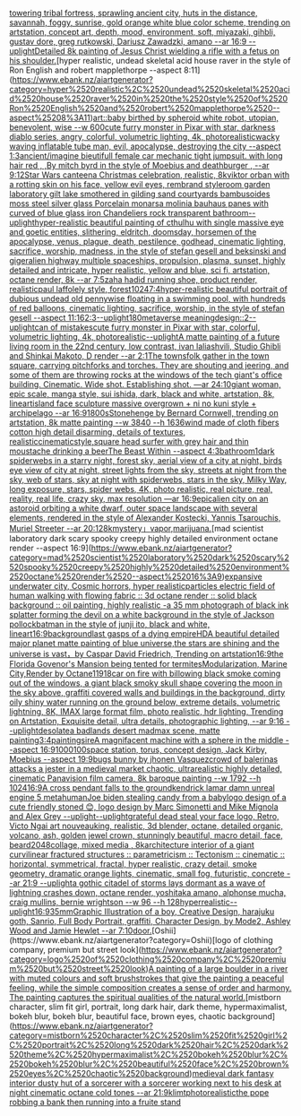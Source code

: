 [towering tribal fortress, sprawling ancient city, huts in the distance, savannah, foggy, sunrise, gold orange white blue color scheme, trending on artstation, concept art, depth, mood, environment, soft, miyazaki, gihbli, gustav dore, greg rutkowski, Dariusz Zawadzki, amano --ar 16:9 --uplight](https://www.ebank.nz/aiartgenerator?category=towering%2520tribal%2520fortress%2C%2520sprawling%2520ancient%2520city%2C%2520huts%2520in%2520the%2520distance%2C%2520savannah%2C%2520foggy%2C%2520sunrise%2C%2520gold%2520orange%2520white%2520blue%2520color%2520scheme%2C%2520trending%2520on%2520artstation%2C%2520concept%2520art%2C%2520depth%2C%2520mood%2C%2520environment%2C%2520soft%2C%2520miyazaki%2C%2520gihbli%2C%2520gustav%2520dore%2C%2520greg%2520rutkowski%2C%2520Dariusz%2520Zawadzki%2C%2520amano%2520--ar%252016%3A9%2520--uplight)[Detailed 8k painting of Jesus Christ wielding a rifle with a fetus on his shoulder.](https://www.ebank.nz/aiartgenerator?category=Detailed%25208k%2520painting%2520of%2520Jesus%2520Christ%2520wielding%2520a%2520rifle%2520with%2520a%2520fetus%2520on%2520his%2520shoulder.)[hyper realistic, undead skeletal acid house raver in the style of Ron English and robert mapplethorpe --aspect 8:11](https://www.ebank.nz/aiartgenerator?category=hyper%2520realistic%2C%2520undead%2520skeletal%2520acid%2520house%2520raver%2520in%2520the%2520style%2520of%2520Ron%2520English%2520and%2520robert%2520mapplethorpe%2520--aspect%25208%3A11)[art::](https://www.ebank.nz/aiartgenerator?category=art%3A%3A)[baby birthed by spheroid white robot, utopian, benevolent, wise --w 600](https://www.ebank.nz/aiartgenerator?category=baby%2520birthed%2520by%2520spheroid%2520white%2520robot%2C%2520utopian%2C%2520benevolent%2C%2520wise%2520--w%2520600)[cute furry monster in Pixar with star, darkness diablo series, angry, colorful, volumetric lighting, 4k, photorealistic](https://www.ebank.nz/aiartgenerator?category=cute%2520furry%2520monster%2520in%2520Pixar%2520with%2520star%2C%2520darkness%2520diablo%2520series%2C%2520angry%2C%2520colorful%2C%2520volumetric%2520lighting%2C%25204k%2C%2520photorealistic)[wacky waving inflatable tube man, evil, apocalypse, destroying the city --aspect 1:3](https://www.ebank.nz/aiartgenerator?category=wacky%2520waving%2520inflatable%2520tube%2520man%2C%2520evil%2C%2520apocalypse%2C%2520destroying%2520the%2520city%2520--aspect%25201%3A3)[ancient](https://www.ebank.nz/aiartgenerator?category=ancient)[/imagine bieutifull female car mechanic tight jumpsuit. with long hair red , ,By mitch byrd in the style of Moebius and deathburger , --ar 9:12](https://www.ebank.nz/aiartgenerator?category=/imagine%2520bieutifull%2520female%2520car%2520mechanic%2520tight%2520jumpsuit.%2520with%2520long%2520hair%2520red%2520%2C%2520%2CBy%2520mitch%2520byrd%2520in%2520the%2520style%2520of%2520Moebius%2520and%2520deathburger%2520%2C%2520--ar%25209%3A12)[Star Wars canteena Christmas celebration, realistic, 8k](https://www.ebank.nz/aiartgenerator?category=Star%2520Wars%2520canteena%2520Christmas%2520celebration%2C%2520realistic%2C%25208k)[viktor orban with a rotting skin on his face, yellow evil eyes, rembrand style](https://www.ebank.nz/aiartgenerator?category=viktor%2520orban%2520with%2520a%2520rotting%2520skin%2520on%2520his%2520face%2C%2520yellow%2520evil%2520eyes%2C%2520rembrand%2520style)[room garden laboratory  gilt lake  smothered in gilding sand courtyards bambusoides moss steel silver glass  Porcelain monarsa molinia bauhaus panes with  curved of blue glass iron Chandeliers  rock transparent bathroom](https://www.ebank.nz/aiartgenerator?category=room%2520garden%2520laboratory%2520%2520gilt%2520lake%2520%2520smothered%2520in%2520gilding%2520sand%2520courtyards%2520bambusoides%2520moss%2520steel%2520silver%2520glass%2520%2520Porcelain%2520monarsa%2520molinia%2520bauhaus%2520panes%2520with%2520%2520curved%2520of%2520blue%2520glass%2520iron%2520Chandeliers%2520%2520rock%2520transparent%2520bathroom)[--uplight](https://www.ebank.nz/aiartgenerator?category=--uplight)[hyper-realistic beautiful painting of  cthulhu with single massive eye and goetic entities, slithering, eldritch, doomsday, horsemen of the apocalypse, venus, plague, death, pestilence, godhead, cinematic lighting, sacrifice, worship, madness, in the style of stefan gesell and beksinski and giger](https://www.ebank.nz/aiartgenerator?category=hyper-realistic%2520beautiful%2520painting%2520of%2520%2520cthulhu%2520with%2520single%2520massive%2520eye%2520and%2520goetic%2520entities%2C%2520slithering%2C%2520eldritch%2C%2520doomsday%2C%2520horsemen%2520of%2520the%2520apocalypse%2C%2520venus%2C%2520plague%2C%2520death%2C%2520pestilence%2C%2520godhead%2C%2520cinematic%2520lighting%2C%2520sacrifice%2C%2520worship%2C%2520madness%2C%2520in%2520the%2520style%2520of%2520stefan%2520gesell%2520and%2520beksinski%2520and%2520giger)[alien highway multiple spaceships, propulsion, plasma, sunset, highly detailed and intricate, hyper realistic, yellow and blue, sci fi, artstation, octane render, 8k --ar 7:5](https://www.ebank.nz/aiartgenerator?category=alien%2520highway%2520multiple%2520spaceships%2C%2520propulsion%2C%2520plasma%2C%2520sunset%2C%2520highly%2520detailed%2520and%2520intricate%2C%2520hyper%2520realistic%2C%2520yellow%2520and%2520blue%2C%2520sci%2520fi%2C%2520artstation%2C%2520octane%2520render%2C%25208k%2520--ar%25207%3A5)[zaha hadid running shoe, product render, realistic](https://www.ebank.nz/aiartgenerator?category=zaha%2520hadid%2520running%2520shoe%2C%2520product%2520render%2C%2520realistic)[paul laffolely style, forest](https://www.ebank.nz/aiartgenerator?category=paul%2520laffolely%2520style%2C%2520forest)[1024](https://www.ebank.nz/aiartgenerator?category=1024)[7:4](https://www.ebank.nz/aiartgenerator?category=7%3A4)[hyper-realistic beautiful portrait of dubious undead old pennywise floating in a swimming pool, with hundreds of red balloons, cinematic lighting, sacrifice, worship, in the style of stefan gesell --aspect 11:16](https://www.ebank.nz/aiartgenerator?category=hyper-realistic%2520beautiful%2520portrait%2520of%2520dubious%2520undead%2520old%2520pennywise%2520floating%2520in%2520a%2520swimming%2520pool%2C%2520with%2520hundreds%2520of%2520red%2520balloons%2C%2520cinematic%2520lighting%2C%2520sacrifice%2C%2520worship%2C%2520in%2520the%2520style%2520of%2520stefan%2520gesell%2520--aspect%252011%3A16)[2:3](https://www.ebank.nz/aiartgenerator?category=2%3A3)[--uplight](https://www.ebank.nz/aiartgenerator?category=--uplight)[180](https://www.ebank.nz/aiartgenerator?category=180)[metaverse meaning](https://www.ebank.nz/aiartgenerator?category=metaverse%2520meaning)[design::2](https://www.ebank.nz/aiartgenerator?category=design%3A%3A2)[--uplight](https://www.ebank.nz/aiartgenerator?category=--uplight)[can of mistakes](https://www.ebank.nz/aiartgenerator?category=can%2520of%2520mistakes)[cute furry monster in Pixar with star, colorful, volumetric lighting, 4k, photorealistic](https://www.ebank.nz/aiartgenerator?category=cute%2520furry%2520monster%2520in%2520Pixar%2520with%2520star%2C%2520colorful%2C%2520volumetric%2520lighting%2C%25204k%2C%2520photorealistic)[--uplight](https://www.ebank.nz/aiartgenerator?category=--uplight)[A matte painting of a future living room in the 22nd century, low contrast, ivan laliashvili, Studio Ghibli and Shinkai Makoto, D render --ar 2:1](https://www.ebank.nz/aiartgenerator?category=A%2520matte%2520painting%2520of%2520a%2520future%2520living%2520room%2520in%2520the%252022nd%2520century%2C%2520low%2520contrast%2C%2520ivan%2520laliashvili%2C%2520Studio%2520Ghibli%2520and%2520Shinkai%2520Makoto%2C%2520D%2520render%2520--ar%25202%3A1)[The townsfolk gather in the town square, carrying pitchforks and torches. They are shouting and jeering, and some of them are throwing rocks at the windows of the tech giant's office building. Cinematic. Wide shot. Establishing shot. —ar 24:10](https://www.ebank.nz/aiartgenerator?category=The%2520townsfolk%2520gather%2520in%2520the%2520town%2520square%2C%2520carrying%2520pitchforks%2520and%2520torches.%2520They%2520are%2520shouting%2520and%2520jeering%2C%2520and%2520some%2520of%2520them%2520are%2520throwing%2520rocks%2520at%2520the%2520windows%2520of%2520the%2520tech%2520giant%27s%2520office%2520building.%2520Cinematic.%2520Wide%2520shot.%2520Establishing%2520shot.%2520%E2%80%94ar%252024%3A10)[giant woman, epic scale, manga style, sui ishida, dark, black and white, artstation, 8k, lineart](https://www.ebank.nz/aiartgenerator?category=giant%2520woman%2C%2520epic%2520scale%2C%2520manga%2520style%2C%2520sui%2520ishida%2C%2520dark%2C%2520black%2520and%2520white%2C%2520artstation%2C%25208k%2C%2520lineart)[island face sculpture massive overgrown + ni no kuni style + archipelago --ar 16:9](https://www.ebank.nz/aiartgenerator?category=island%2520face%2520sculpture%2520massive%2520overgrown%2520%2B%2520ni%2520no%2520kuni%2520style%2520%2B%2520archipelago%2520--ar%252016%3A9)[1800s](https://www.ebank.nz/aiartgenerator?category=1800s)[Stonehenge by Bernard Cornwell, trending on artstation, 8k matte painting --w 3840 --h 1636](https://www.ebank.nz/aiartgenerator?category=Stonehenge%2520by%2520Bernard%2520Cornwell%2C%2520trending%2520on%2520artstation%2C%25208k%2520matte%2520painting%2520--w%25203840%2520--h%25201636)[wind made of cloth fibers cotton high detail disarming, details of textures, realistic](https://www.ebank.nz/aiartgenerator?category=wind%2520made%2520of%2520cloth%2520fibers%2520cotton%2520high%2520detail%2520disarming%2C%2520details%2520of%2520textures%2C%2520realistic)[cinematic](https://www.ebank.nz/aiartgenerator?category=cinematic)[style,](https://www.ebank.nz/aiartgenerator?category=style%2C)[square head surfer with grey hair and thin moustache drinking a beer](https://www.ebank.nz/aiartgenerator?category=square%2520head%2520surfer%2520with%2520grey%2520hair%2520and%2520thin%2520moustache%2520drinking%2520a%2520beer)[The Beast Within --aspect 4:3](https://www.ebank.nz/aiartgenerator?category=The%2520Beast%2520Within%2520--aspect%25204%3A3)[bathroom](https://www.ebank.nz/aiartgenerator?category=bathroom)[1](https://www.ebank.nz/aiartgenerator?category=1)[dark spiderwebs in a starry night, forest sky, aerial view of a city at night, birds eye view of city at night, street lights from the sky, streets at night from the sky, web of stars, sky at night with spiderwebs, stars in the sky, Milky Way, long exposure, stars, spider webs, 4K, photo realistic, real picture, real, reality, real life, crazy sky, max resolution —ar 16:9](https://www.ebank.nz/aiartgenerator?category=dark%2520spiderwebs%2520in%2520a%2520starry%2520night%2C%2520forest%2520sky%2C%2520aerial%2520view%2520of%2520a%2520city%2520at%2520night%2C%2520birds%2520eye%2520view%2520of%2520city%2520at%2520night%2C%2520street%2520lights%2520from%2520the%2520sky%2C%2520streets%2520at%2520night%2520from%2520the%2520sky%2C%2520web%2520of%2520stars%2C%2520sky%2520at%2520night%2520with%2520spiderwebs%2C%2520stars%2520in%2520the%2520sky%2C%2520Milky%2520Way%2C%2520long%2520exposure%2C%2520stars%2C%2520spider%2520webs%2C%25204K%2C%2520photo%2520realistic%2C%2520real%2520picture%2C%2520real%2C%2520reality%2C%2520real%2520life%2C%2520crazy%2520sky%2C%2520max%2520resolution%2520%E2%80%94ar%252016%3A9)[epic](https://www.ebank.nz/aiartgenerator?category=epic)[alien city on an astoroid orbiting a white dwarf, outer space landscape with several elements, rendered in the style of Alexander Kostecki, Yannis Tsarouchis, Muriel Streeter --ar 20:12](https://www.ebank.nz/aiartgenerator?category=alien%2520city%2520on%2520an%2520astoroid%2520orbiting%2520a%2520white%2520dwarf%2C%2520outer%2520space%2520landscape%2520with%2520several%2520elements%2C%2520rendered%2520in%2520the%2520style%2520of%2520Alexander%2520Kostecki%2C%2520Yannis%2520Tsarouchis%2C%2520Muriel%2520Streeter%2520--ar%252020%3A12)[8k](https://www.ebank.nz/aiartgenerator?category=8k)[mystery」](https://www.ebank.nz/aiartgenerator?category=mystery%E3%80%8D)[vapor,](https://www.ebank.nz/aiartgenerator?category=vapor%2C)[marijuana.](https://www.ebank.nz/aiartgenerator?category=marijuana.)[mad scientist laboratory dark scary spooky creepy highly detailed environment octane render --aspect 16:9](https://www.ebank.nz/aiartgenerator?category=mad%2520scientist%2520laboratory%2520dark%2520scary%2520spooky%2520creepy%2520highly%2520detailed%2520environment%2520octane%2520render%2520--aspect%252016%3A9)[expansive underwater city, Cosmic horrors, hyper realistic](https://www.ebank.nz/aiartgenerator?category=expansive%2520underwater%2520city%2C%2520Cosmic%2520horrors%2C%2520hyper%2520realistic)[particles electric field of human walking with flowing fabric :: 3d octane render :: solid black background :: oil painting, highly realistic -](https://www.ebank.nz/aiartgenerator?category=particles%2520electric%2520field%2520of%2520human%2520walking%2520with%2520flowing%2520fabric%2520%3A%3A%25203d%2520octane%2520render%2520%3A%3A%2520solid%2520black%2520background%2520%3A%3A%2520oil%2520painting%2C%2520highly%2520realistic%2520-)[a 35 mm photograph of black ink splatter forming the devil on a white background in the style of Jackson pollock](https://www.ebank.nz/aiartgenerator?category=a%252035%2520mm%2520photograph%2520of%2520black%2520ink%2520splatter%2520forming%2520the%2520devil%2520on%2520a%2520white%2520background%2520in%2520the%2520style%2520of%2520Jackson%2520pollock)[batman in the style of junji ito, black and white, lineart](https://www.ebank.nz/aiartgenerator?category=batman%2520in%2520the%2520style%2520of%2520junji%2520ito%2C%2520black%2520and%2520white%2C%2520lineart)[16:9](https://www.ebank.nz/aiartgenerator?category=16%3A9)[background](https://www.ebank.nz/aiartgenerator?category=background)[last gasps of a dying empire](https://www.ebank.nz/aiartgenerator?category=last%2520gasps%2520of%2520a%2520dying%2520empire)[HD](https://www.ebank.nz/aiartgenerator?category=HD)[A beautiful detailed major planet matte painting of blue universe,the stars are shining and the universe is vast，by Caspar David Friedrich, Trending on artstation](https://www.ebank.nz/aiartgenerator?category=A%2520beautiful%2520detailed%2520major%2520planet%2520matte%2520painting%2520of%2520blue%2520universe%2Cthe%2520stars%2520are%2520shining%2520and%2520the%2520universe%2520is%2520vast%EF%BC%8Cby%2520Caspar%2520David%2520Friedrich%2C%2520Trending%2520on%2520artstation)[16:9](https://www.ebank.nz/aiartgenerator?category=16%3A9)[the Florida Govenor's Mansion being tented for termites](https://www.ebank.nz/aiartgenerator?category=the%2520Florida%2520Govenor%27s%2520Mansion%2520being%2520tented%2520for%2520termites)[Modularization, Marine City,Render by Octane](https://www.ebank.nz/aiartgenerator?category=Modularization%2C%2520Marine%2520City%2CRender%2520by%2520Octane)[11918](https://www.ebank.nz/aiartgenerator?category=11918)[car on fire with billowing black smoke coming out of the windows, a giant black smoky skull shape covering the moon in the sky above, graffiti covered walls and buildings in the background, dirty oily shiny water running on the ground below, extreme details, volumetric lightning, 8K, IMAX large format film, photo realistic, hdr lighting, Trending on Artstation, Exquisite detail, ultra details, photographic lighting, --ar 9:16 --uplight](https://www.ebank.nz/aiartgenerator?category=car%2520on%2520fire%2520with%2520billowing%2520black%2520smoke%2520coming%2520out%2520of%2520the%2520windows%2C%2520a%2520giant%2520black%2520smoky%2520skull%2520shape%2520covering%2520the%2520moon%2520in%2520the%2520sky%2520above%2C%2520graffiti%2520covered%2520walls%2520and%2520buildings%2520in%2520the%2520background%2C%2520dirty%2520oily%2520shiny%2520water%2520running%2520on%2520the%2520ground%2520below%2C%2520extreme%2520details%2C%2520volumetric%2520lightning%2C%25208K%2C%2520IMAX%2520large%2520format%2520film%2C%2520photo%2520realistic%2C%2520hdr%2520lighting%2C%2520Trending%2520on%2520Artstation%2C%2520Exquisite%2520detail%2C%2520ultra%2520details%2C%2520photographic%2520lighting%2C%2520--ar%25209%3A16%2520--uplight)[desolate](https://www.ebank.nz/aiartgenerator?category=desolate)[a badlands desert madmax scene, matte painting](https://www.ebank.nz/aiartgenerator?category=a%2520badlands%2520desert%2520madmax%2520scene%2C%2520matte%2520painting)[3:4](https://www.ebank.nz/aiartgenerator?category=3%3A4)[painting](https://www.ebank.nz/aiartgenerator?category=painting)[sire](https://www.ebank.nz/aiartgenerator?category=sire)[A magnifacent machine with a sphere in the middle --aspect 16:9](https://www.ebank.nz/aiartgenerator?category=A%2520magnifacent%2520machine%2520with%2520a%2520sphere%2520in%2520the%2520middle%2520--aspect%252016%3A9)[1000100](https://www.ebank.nz/aiartgenerator?category=1000100)[space station, torus, concept design, Jack Kirby, Moebius --aspect 19:9](https://www.ebank.nz/aiartgenerator?category=space%2520station%2C%2520torus%2C%2520concept%2520design%2C%2520Jack%2520Kirby%2C%2520Moebius%2520--aspect%252019%3A9)[bugs bunny by jhonen Vasquez](https://www.ebank.nz/aiartgenerator?category=bugs%2520bunny%2520by%2520jhonen%2520Vasquez)[crowd of balerinas attacks a jester in a medieval market  chaotic, ultrarealistic highly detailed, cinematic Panavision film camera, 8k baroque painting --w 1792 --h 1024](https://www.ebank.nz/aiartgenerator?category=crowd%2520of%2520balerinas%2520attacks%2520a%2520jester%2520in%2520a%2520medieval%2520market%2520%2520chaotic%2C%2520ultrarealistic%2520highly%2520detailed%2C%2520cinematic%2520Panavision%2520film%2520camera%2C%25208k%2520baroque%2520painting%2520--w%25201792%2520--h%25201024)[16:9](https://www.ebank.nz/aiartgenerator?category=16%3A9)[A cross pendant falls to the ground](https://www.ebank.nz/aiartgenerator?category=A%2520cross%2520pendant%2520falls%2520to%2520the%2520ground)[kendrick lamar damn unreal engine 5 metahuman](https://www.ebank.nz/aiartgenerator?category=kendrick%2520lamar%2520damn%2520unreal%2520engine%25205%2520metahuman)[Joe biden stealing candy from a baby](https://www.ebank.nz/aiartgenerator?category=Joe%2520biden%2520stealing%2520candy%2520from%2520a%2520baby)[logo design of a cute friendly stoned 😊, logo design by Marc Simonetti and Mike Mignola and Alex Grey --uplight](https://www.ebank.nz/aiartgenerator?category=logo%2520design%2520of%2520a%2520cute%2520friendly%2520stoned%2520%F0%9F%98%8A%2C%2520logo%2520design%2520by%2520Marc%2520Simonetti%2520and%2520Mike%2520Mignola%2520and%2520Alex%2520Grey%2520--uplight)[--uplight](https://www.ebank.nz/aiartgenerator?category=--uplight)[grateful dead steal your face logo, Retro, Victo Ngai art nouveau](https://www.ebank.nz/aiartgenerator?category=grateful%2520dead%2520steal%2520your%2520face%2520logo%2C%2520Retro%2C%2520Victo%2520Ngai%2520art%2520nouveau)[king, realistic, 3d blender, octane, detailed organic, volcano, ash, golden jewel crown, stunningly beautiful, macro detail, face, beard](https://www.ebank.nz/aiartgenerator?category=king%2C%2520realistic%2C%25203d%2520blender%2C%2520octane%2C%2520detailed%2520organic%2C%2520volcano%2C%2520ash%2C%2520golden%2520jewel%2520crown%2C%2520stunningly%2520beautiful%2C%2520macro%2520detail%2C%2520face%2C%2520beard)[2048](https://www.ebank.nz/aiartgenerator?category=2048)[collage, mixed media , 8k](https://www.ebank.nz/aiartgenerator?category=collage%2C%2520mixed%2520media%2520%2C%25208k)[architecture interior of a giant curvilinear fractured structures :: parametricism :: Tectonism  :: cinematic :: horizontal, symmetrical, fractal, hyper realistic, crazy detail, smoke geometry, dramatic orange lights, cinematic, small fog, futuristic, concrete --ar 21:9 --uplight](https://www.ebank.nz/aiartgenerator?category=architecture%2520interior%2520of%2520a%2520giant%2520curvilinear%2520fractured%2520structures%2520%3A%3A%2520parametricism%2520%3A%3A%2520Tectonism%2520%2520%3A%3A%2520cinematic%2520%3A%3A%2520horizontal%2C%2520symmetrical%2C%2520fractal%2C%2520hyper%2520realistic%2C%2520crazy%2520detail%2C%2520smoke%2520geometry%2C%2520dramatic%2520orange%2520lights%2C%2520cinematic%2C%2520small%2520fog%2C%2520futuristic%2C%2520concrete%2520--ar%252021%3A9%2520--uplight)[a gothic citadel of storms lays dormant as a wave of lightning crashes down, octane render, yoshitaka amano, alphonse mucha, craig mullins, bernie wrightson --w 96 --h 128](https://www.ebank.nz/aiartgenerator?category=a%2520gothic%2520citadel%2520of%2520storms%2520lays%2520dormant%2520as%2520a%2520wave%2520of%2520lightning%2520crashes%2520down%2C%2520octane%2520render%2C%2520yoshitaka%2520amano%2C%2520alphonse%2520mucha%2C%2520craig%2520mullins%2C%2520bernie%2520wrightson%2520--w%252096%2520--h%2520128)[hyperrealistic](https://www.ebank.nz/aiartgenerator?category=hyperrealistic)[--uplight](https://www.ebank.nz/aiartgenerator?category=--uplight)[16:9](https://www.ebank.nz/aiartgenerator?category=16%3A9)[35mm](https://www.ebank.nz/aiartgenerator?category=35mm)[Graphic Illustration of a boy, Creative Design, harajuku goth, Sanrio, Full Body Portrait, graffiti, Character Design, by Mode2, Ashley Wood and Jamie Hewlet --ar 7:10](https://www.ebank.nz/aiartgenerator?category=Graphic%2520Illustration%2520of%2520a%2520boy%2C%2520Creative%2520Design%2C%2520harajuku%2520goth%2C%2520Sanrio%2C%2520Full%2520Body%2520Portrait%2C%2520graffiti%2C%2520Character%2520Design%2C%2520by%2520Mode2%2C%2520Ashley%2520Wood%2520and%2520Jamie%2520Hewlet%2520--ar%25207%3A10)[door.](https://www.ebank.nz/aiartgenerator?category=door.)[Oshii](https://www.ebank.nz/aiartgenerator?category=Oshii)[logo of clothing company, premium but street look](https://www.ebank.nz/aiartgenerator?category=logo%2520of%2520clothing%2520company%2C%2520premium%2520but%2520street%2520look)[A painting of a large boulder in a river with muted colours and soft brushstrokes that give the painting a peaceful feeling, while the simple composition creates a sense of order and harmony. The painting captures the spiritual qualities of the natural world.](https://www.ebank.nz/aiartgenerator?category=A%2520painting%2520of%2520a%2520large%2520boulder%2520in%2520a%2520river%2520with%2520muted%2520colours%2520and%2520soft%2520brushstrokes%2520that%2520give%2520the%2520painting%2520a%2520peaceful%2520feeling%2C%2520while%2520the%2520simple%2520composition%2520creates%2520a%2520sense%2520of%2520order%2520and%2520harmony.%2520The%2520painting%2520captures%2520the%2520spiritual%2520qualities%2520of%2520the%2520natural%2520world.)[mistborn character, slim fit girl, portrait, long dark hair, dark theme, hypermaximalist, bokeh blur, bokeh blur, beautiful face, brown eyes, chaotic background](https://www.ebank.nz/aiartgenerator?category=mistborn%2520character%2C%2520slim%2520fit%2520girl%2C%2520portrait%2C%2520long%2520dark%2520hair%2C%2520dark%2520theme%2C%2520hypermaximalist%2C%2520bokeh%2520blur%2C%2520bokeh%2520blur%2C%2520beautiful%2520face%2C%2520brown%2520eyes%2C%2520chaotic%2520background)[medieval dark fantasy interior dusty hut of a sorcerer with a sorcerer working next to his desk at night cinematic octane cold tones --ar 21:9](https://www.ebank.nz/aiartgenerator?category=medieval%2520dark%2520fantasy%2520interior%2520dusty%2520hut%2520of%2520a%2520sorcerer%2520with%2520a%2520sorcerer%2520working%2520next%2520to%2520his%2520desk%2520at%2520night%2520cinematic%2520octane%2520cold%2520tones%2520--ar%252021%3A9)[klimt](https://www.ebank.nz/aiartgenerator?category=klimt)[photorealistic](https://www.ebank.nz/aiartgenerator?category=photorealistic)[the pope robbing a bank then running into a fruite stand](https://www.ebank.nz/aiartgenerator?category=the%2520pope%2520robbing%2520a%2520bank%2520then%2520running%2520into%2520a%2520fruite%2520stand)